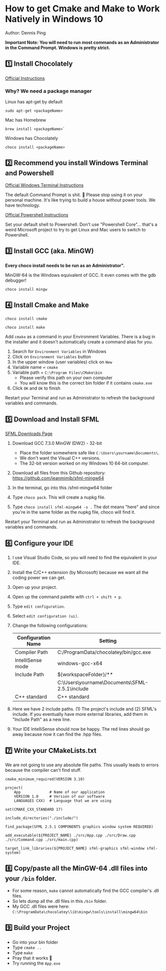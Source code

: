 # How to get Cmake and Make to Work Natively in Windows 10

Author: Dennis Ping

**Important Note: You will need to run most commands as an Administrator in the Command Prompt. Windows is pretty strict.**

## :one: Install Chocolately

[Official Instructions](https://chocolatey.org/install)

### Why? We need a package manager

Linux has apt-get by default
```
sudo apt-get <packageName>
```

Mac has Homebrew
```
brew install <packageName>`
```

Windows has Chocolately
```
choco install <packageName>
```

## :two: Recommend you install Windows Terminal and Powershell

[Official Windows Terminal Instructions](https://docs.microsoft.com/en-us/windows/terminal/install)

The default Command Prompt is shit. :poop: Please stop using it on your personal machine. It's like trying to build a house without power tools. We have technology.

[Official Powershell Instructions](https://docs.microsoft.com/en-us/powershell/scripting/install/installing-powershell-on-windows?view=powershell-7.1)

Set your default shell to Powershell. Don't use "Powershell Core"... that's a weird Microsoft project to try to get Linux and Mac users to switch to Powershell.

## :three: Install GCC (aka. MinGW)

**Every choco install needs to be run as an Administrator".**

MinGW-64 is the Windows equivalent of GCC. It even comes with the gdb debugger!

```
choco install mingw
```

## :four: Install Cmake and Make

```
choco install cmake
```

```
choco install make
```

Add `cmake` as a command in your Environment Variables. There is a bug in the installer and it doesn't automatically create a command alias for you.

1. Search for `Environment Variables` in Windows
2. Click on `Environment Variables` button
3. In the upper window (user variables) click on `New`
4. Variable name = `cmake`
5. Variable path = `C:\Program Files\CMake\bin`
    - Please verify this path on your own computer
    - You will know this is the correct bin folder if it contains `cmake.exe`
6. Click `OK` and `OK` to finish

Restart your Terminal and run as Administrator to refresh the background variables and commands.

## :five: Download and Install SFML

[SFML Downloads Page](https://www.sfml-dev.org/download/sfml/2.5.1/)

1. Download GCC 7.3.0 MinGW (DW2) - 32-bit
    - Place the folder somewhere safe like `C:\Users\yourname\Documents\`.
    - We don't want the Visual C++ versions.
    - The 32-bit version worked on my Windows 10 64-bit computer.

2. Download all files from this Github repository: https://github.com/jeanmimib/sfml-mingw64 
3. In the terminal, go into this /sfml-mingw64 folder
4. Type `choco pack`. This will create a nupkg file.
5. Type `choco install sfml-mingw64 -s .` The dot means "here" and since you're in the same folder as the nupkg file, choco will find it.

Restart your Terminal and run as Administrator to refresh the background variables and commands.

## :six: Configure your IDE

1. I use Visual Studio Code, so you will need to find the equivalent in your IDE.
2. Install the C/C++ extension (by Microsoft) because we want all the coding power we can get.
3. Open up your project.
4. Open up the command palette with `ctrl + shift + p`.
5. Type `edit configuration`.
6. Select `edit configuration (ui)`.
7. Change the following configurations:

    | Configuration Name | Setting                                        |
    |--------------------|------------------------------------------------|
    | Compiler Path      | C:/ProgramData/chocolatey/bin/gcc.exe          |
    | IntelliSense mode  | windows-gcc-x64                                |
    | Include Path       | ${workspaceFolder}/**                          |
    |                    | C:\Users\yourname\Documents\SFML-2.5.1\include |
    | C++ standard       | C++ standard                                   |

8. Here we have 2 include paths. (1) The project's include and (2) SFML's include. If you eventually have more external libraries, add them in "Include Path" as a new line.
9. Your IDE IntelliSense should now be happy. The red lines should go away because now it can find the .hpp files.

## :seven: Write your CMakeLists.txt

We are not going to use any absolute file paths. This usually leads to errors because the compiler can't find stuff.

```
cmake_minimum_required(VERSION 3.10)

project(
    App             # Name of our application
    VERSION 1.0     # Version of our software
    LANGUAGES CXX)  # Language that we are using

set(CMAKE_CXX_STANDARD 17)

include_directories("./include/")

find_package(SFML 2.5.1 COMPONENTS graphics window system REQUIRED)

add_executable(${PROJECT_NAME} ./src/App.cpp ./src/Draw.cpp ./src/Command.cpp ./src/main.cpp)

target_link_libraries(${PROJECT_NAME} sfml-graphics sfml-window sfml-system)
```

## :eight: Copy/paste all the MinGW-64 .dll files into your `/bin` folder.
  - For some reason, `make` cannot automatically find the GCC compiler's .dll files.
  - So lets dump all the .dll files in this `/bin` folder.
  - My GCC .dll files were here: `C:\ProgramData\chocolatey\lib\mingw\tools\install\mingw64\bin`

## :nine: Build your Project

  - Go into your bin folder
  - Type `cmake ..`
  - Type `make`
  - Pray that it works :pray:
  - Try running the `App.exe`
